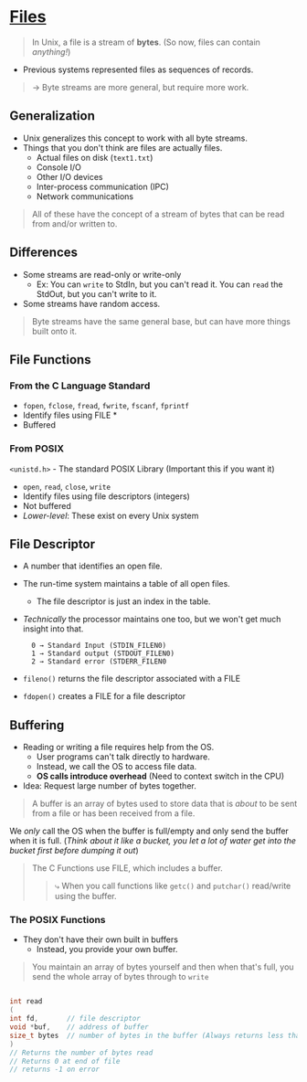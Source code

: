 # [Files](sys-prog)

> In Unix, a file is a stream of **bytes**. (So now, files can contain *anything!*)

- Previous systems represented files as sequences of records.

> → Byte streams are more general, but require more work.

## Generalization

- Unix generalizes this concept to work with all byte streams.
- Things that you don't think are files are actually files.
	- Actual files on disk (`text1.txt`)
	- Console I/O
	- Other I/O devices
	- Inter-process communication (IPC)
	- Network communications

> All of these have the concept of a stream of bytes that can be read from and/or written to.

## Differences

- Some streams are read-only or write-only
	- Ex: You can `write` to StdIn, but you can't read it. You can `read` the StdOut, but you can't write to it.
- Some streams have random access.

> Byte streams have the same general base, but can have more things built onto it.

## File Functions

### From the C Language Standard

- `fopen`, `fclose`, `fread`, `fwrite`, `fscanf`, `fprintf`
- Identify files using FILE *
- Buffered

### From POSIX

`<unistd.h>` - The standard POSIX Library (Important this if you want it)

- `open`, `read`, `close`, `write`
- Identify files using file descriptors (integers)
- Not buffered
- *Lower-level*: These exist on every Unix system

## File Descriptor

- A number that identifies an open file.
- The run-time system maintains a table of all open files.
	- The file  descriptor is just an index in the table.
- *Technically* the processor maintains one too, but we won't get much insight into that.

		0 → Standard Input (STDIN_FILEN0)
		1 → Standard output (STDOUT_FILEN0)
		2 → Standard error (STDERR_FILEN0

- `fileno()` returns the file descriptor associated with a FILE
- `fdopen()` creates a FILE for a file descriptor

## Buffering

- Reading or writing a file requires help from the OS.
	- User programs can't talk directly to hardware.
	- Instead, we call the OS to access file data.
	- **OS calls introduce overhead** (Need to context switch in the CPU)
- Idea: Request large number of bytes together.

> A buffer is an array of bytes used to store data that is *about* to be sent from a file or has been received from a file.

We *only* call the OS when the buffer is full/empty and only send the buffer when it is full. (*Think about it like a bucket, you let a lot of water get into the bucket first before dumping it out*)

> The C Functions use FILE, which includes a buffer.
>> ⤷ When you call functions like `getc()` and `putchar()` read/write using the buffer.

### The POSIX Functions

- They don't have their own built in buffers
	- Instead, you provide your own buffer.

> You maintain an array of bytes yourself and then when that's full, you send the whole array of bytes through to `write`

```C

int read
(
int fd,       // file descriptor
void *buf,    // address of buffer
size_t bytes  // number of bytes in the buffer (Always returns less than this)
)
// Returns the number of bytes read
// Returns 0 at end of file
// returns -1 on error
```